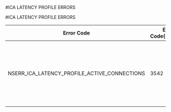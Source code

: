 #ICA LATENCY PROFILE ERRORS

#ICA LATENCY PROFILE ERRORS



<table><thead><tr><th>Error Code</th><th>Error Code(Decimal)</th><th>Error Code(Hex)</th><th>Error Message</th></tr></thead><tbody><tr><td>NSERR_ICA_LATENCY_PROFILE_ACTIVE_CONNECTIONS</td><td>3542</td><td>0xdd6</td><td>Cannot remove the Latency profile as there are active ICA connections associated with this profile.</td><tr></tbody></table>
